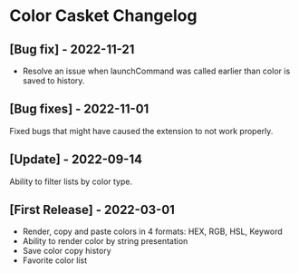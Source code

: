# Color Casket Changelog

## [Bug fix] - 2022-11-21

- Resolve an issue when launchCommand was called earlier than color is saved to history.

## [Bug fixes] - 2022-11-01

Fixed bugs that might have caused the extension to not work properly.

## [Update] - 2022-09-14

Ability to filter lists by color type. 

## [First Release] - 2022-03-01

- Render, copy and paste colors in 4 formats: HEX, RGB, HSL, Keyword
- Ability to render color by string presentation
- Save color copy history
- Favorite color list
